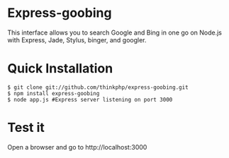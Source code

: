 # Express-goobing

This interface allows you to search Google and Bing in one go on Node.js with Express, Jade, Stylus, binger, and googler.

# Quick Installation 

```
$ git clone git://github.com/thinkphp/express-goobing.git
$ npm install express-goobing
$ node app.js #Express server listening on port 3000
```

# Test it

Open a browser and go to http://localhost:3000
